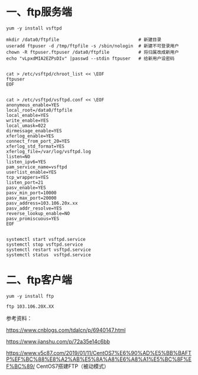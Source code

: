 # 一、ftp服务端
```
yum -y install vsftpd

mkdir /data0/ftpfile                              # 新建目录
useradd ftpuser -d /tmp/ftpfile -s /sbin/nologin  # 新建不可登录用户
chown -R ftpuser.ftpuser /data0/ftpfile           # 将归属改成新用户
echo "vLpxdMIA2EZPsDIv" |passwd --stdin ftpuser   # 给新用户设密码


cat > /etc/vsftpd/chroot_list << \EOF
ftpuser
EOF


cat > /etc/vsftpd/vsftpd.conf << \EOF
anonymous_enable=YES
local_root=/data0/ftpfile 
local_enable=YES
write_enable=YES
local_umask=022
dirmessage_enable=YES
xferlog_enable=YES
connect_from_port_20=YES
xferlog_std_format=YES
xferlog_file=/var/log/vsftpd.log
listen=NO
listen_ipv6=YES
pam_service_name=vsftpd
userlist_enable=YES
tcp_wrappers=YES
listen_port=21
pasv_enable=YES
pasv_min_port=10000
pasv_max_port=20000
pasv_address=103.106.20x.xx
pasv_addr_resolve=YES
reverse_lookup_enable=NO
pasv_promiscuous=YES
EOF


systemctl start vsftpd.service
systemctl stop vsftpd.service
systemctl restart vsftpd.service
systemctl status  vsftpd.service

```

# 二、ftp客户端
```
yum -y install ftp

ftp 103.106.20X.XX
```

参考资料：

https://www.cnblogs.com/tdalcn/p/6940147.html  

https://www.jianshu.com/p/72a35e14c6bb

https://www.v5c87.com/2019/01/11/CentOS7%E6%90%AD%E5%BB%BAFTP%EF%BC%88%E8%A2%AB%E5%8A%A8%E6%A8%A1%E5%BC%8F%EF%BC%89/ CentOS7搭建FTP（被动模式）

